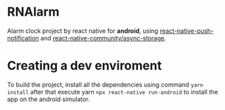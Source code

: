 # RNAlarm
Alarm clock project by react native for **android**, using [react-native-push-notification](https://github.com/zo0r/react-native-push-notification) and [react-native-community/async-storage](https://github.com/react-native-async-storage/async-storage).


# Creating a dev enviroment
To build the project, install all the dependencies using command `yarn install` after that execute yarn `npx react-native run-android` to install the app on the android simulator.
